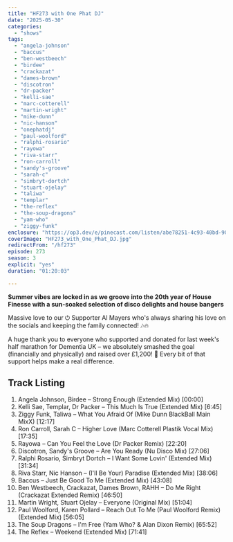 ```yaml
---
title: "HF273 with One Phat DJ"
date: "2025-05-30"
categories: 
  - "shows"
tags: 
  - "angela-johnson"
  - "baccus"
  - "ben-westbeech"
  - "birdee"
  - "crackazat"
  - "dames-brown"
  - "discotron"
  - "dr-packer"
  - "kelli-sae"
  - "marc-cotterell"
  - "martin-wright"
  - "mike-dunn"
  - "nic-hanson"
  - "onephatdj"
  - "paul-woolford"
  - "ralphi-rosario"
  - "rayowa"
  - "riva-starr"
  - "ron-carroll"
  - "sandy's-groove"
  - "sarah-c"
  - "simbryt-dortch"
  - "stuart-ojelay"
  - "taliwa"
  - "templar"
  - "the-reflex"
  - "the-soup-dragons"
  - "yam-who"
  - "ziggy-funk"
enclosure: "https://op3.dev/e/pinecast.com/listen/abe78251-4c93-40bd-9096-c50564f77c42.mp3?source=rss&ext=asset.mp3 77000572 audio/mpeg"
coverImage: "HF273_with_One_Phat_DJ.jpg"
redirectFrom: "/hf273"
episode: 273
season: 3
explicit: "yes"
duration: "01:20:03"

---
```


**Summer vibes are locked in as we groove into the 20th year of House Finesse with a sun-soaked selection of disco delights and house bangers** 

Massive love to our ⏻ Supporter Al Mayers who's always sharing his love on the socials and keeping the family connected! 🎶🔥

A huge thank you to everyone who supported and donated for last week's half marathon for Dementia UK – we absolutely smashed the goal (financially and physically) and raised over £1,200! 🙏 Every bit of that support helps make a real difference.

## Track Listing

1. Angela Johnson, Birdee – Strong Enough (Extended Mix) [00:00]
2. Kelli Sae, Templar, Dr Packer – This Much Is True (Extended Mix) [6:45]
3. Ziggy Funk, Taliwa – What You Afraid Of (Mike Dunn BlackBall Main MixX) [12:17]
4. Ron Carroll, Sarah C – Higher Love (Marc Cotterell Plastik Vocal Mix) [17:35]
5. Rayowa – Can You Feel the Love (Dr Packer Remix) [22:20]
6. Discotron, Sandy's Groove – Are You Ready (Nu Disco Mix) [27:06]
7. Ralphi Rosario, Simbryt Dortch – I Want Some Lovin' (Extended Mix) [31:34]
8. Riva Starr, Nic Hanson – (I'll Be Your) Paradise (Extended Mix) [38:06]
9. Baccus – Just Be Good To Me (Extended Mix) [43:08]
10. Ben Westbeech, Crackazat, Dames Brown, RAHH – Do Me Right (Crackazat Extended Remix) [46:50]
11. Martin Wright, Stuart Ojelay – Everyone (Original Mix) [51:04]
12. Paul Woolford, Karen Pollard – Reach Out To Me (Paul Woolford Remix) (Extended Mix) [56:05]
13. The Soup Dragons – I'm Free (Yam Who? & Alan Dixon Remix) [65:52]
14. The Reflex – Weekend (Extended Mix) [71:41]

